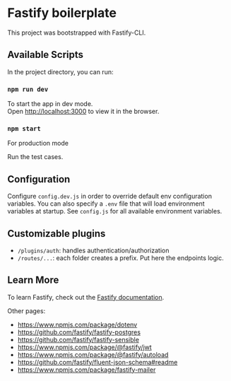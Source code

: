 # Fastify boilerplate

This project was bootstrapped with Fastify-CLI.

## Available Scripts

In the project directory, you can run:

### `npm run dev`

To start the app in dev mode.\
Open [http://localhost:3000](http://localhost:3000) to view it in the browser.

### `npm start`

For production mode

Run the test cases.

## Configuration

Configure `config.dev.js` in order to override default env configuration variables. You can also specify a `.env` file that will load environment variables at startup. See `config.js` for all available environment variables.

## Customizable plugins

- `/plugins/auth`: handles authentication/authorization
- `/routes/...`: each folder creates a prefix. Put here the endpoints logic.

## Learn More

To learn Fastify, check out the [Fastify documentation](https://www.fastify.io/docs/latest/).

Other pages:

- https://www.npmjs.com/package/dotenv
- https://github.com/fastify/fastify-postgres
- https://github.com/fastify/fastify-sensible
- https://www.npmjs.com/package/@fastify/jwt
- https://www.npmjs.com/package/@fastify/autoload
- https://github.com/fastify/fluent-json-schema#readme
- https://www.npmjs.com/package/fastify-mailer
